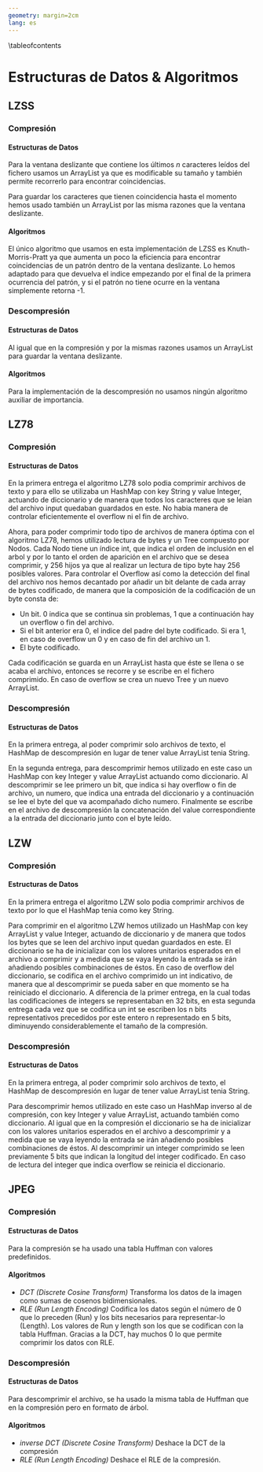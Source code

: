 ```yaml
---
geometry: margin=2cm
lang: es
---
```


\tableofcontents

# Estructuras de Datos & Algoritmos

## LZSS

### Compresión

#### Estructuras de Datos

Para la ventana deslizante que contiene los últimos $n$ caracteres leídos del
fichero usamos un ArrayList ya que es modificable su tamaño y también permite
recorrerlo para encontrar coincidencias.

Para guardar los caracteres que tienen coincidencia hasta el momento hemos
usado también un ArrayList  por las misma razones que la ventana deslizante.

#### Algoritmos

El único algoritmo que usamos en esta implementación de LZSS es
Knuth-Morris-Pratt ya que aumenta un poco la eficiencia para encontrar
coincidencias de un patrón dentro de la ventana deslizante. Lo hemos adaptado
para que devuelva el indice empezando por el final de la primera ocurrencia del
patrón, y si el patrón no tiene ocurre en la ventana simplemente retorna -1.

### Descompresión

#### Estructuras de Datos

Al igual que en la compresión y por la mismas razones usamos un ArrayList para
guardar la ventana deslizante.

#### Algoritmos

Para la implementación de la descompresión no usamos ningún algoritmo auxiliar
de importancia.

## LZ78

### Compresión

#### Estructuras de Datos
En la primera entrega el algoritmo LZ78 solo podia comprimir archivos de texto
y para ello se utilizaba un HashMap con key String y value Integer, actuando de diccionario y 
de manera que todos los caracteres que se leian del archivo input quedaban guardados en este.
No habia manera de controlar eficientemente el overflow ni el fin de archivo.

Ahora, para poder comprimir todo tipo de archivos de manera óptima con el algoritmo
LZ78, hemos utilizado lectura de bytes y un Tree compuesto por Nodos. Cada Nodo
tiene un índice int, que indica el orden de inclusión en el arbol y por lo
tanto el orden de aparición en el archivo que se desea comprimir, y 256 hijos
ya que al realizar un lectura de tipo byte hay 256 posibles valores.  Para
controlar el Overflow así como la detección del final del archivo nos hemos
decantado por añadir un bit delante de cada array de bytes codificado, de
manera que la composición de la codificación de un byte consta de: 
- Un bit. 0 indica que se continua sin problemas, 1 que a continuación hay un
  overflow o fin del archivo.
- Si el bit anterior era 0, el indice del padre del byte codificado. Si era 1,
  en caso de overflow un 0 y en caso de fin del archivo un 1.
- El byte codificado.

Cada codificación se guarda en un ArrayList hasta que éste se llena o se acaba
el archivo, entonces se recorre y se escribe en el fichero comprimido. En caso
de overflow se crea un nuevo Tree y un nuevo ArrayList.
 
### Descompresión

#### Estructuras de Datos
En la primera entrega, al poder comprimir solo archivos de texto, el HashMap de
descompresión en lugar de tener value ArrayList <Byte> tenia String.

En la segunda entrega, para descomprimir hemos utilizado en este caso un HashMap
con key Integer y value ArrayList <Byte> actuando como diccionario. Al descomprimir
se lee primero un bit, que indica si hay overflow o fin de archivo, un numero, que
indica una entrada del diccionario y a continuación se lee el byte del que va
acompañado dicho numero. Finalmente se escribe en el archivo de descompresión
la concatenación del value correspondiente a la entrada del diccionario junto
con el byte leído.

## LZW

### Compresión

#### Estructuras de Datos
En la primera entrega el algoritmo LZW solo podia comprimir archivos de texto
por lo que el HashMap tenia como key String.

Para comprimir en el algoritmo LZW hemos utilizado un HashMap con key
ArrayList<Byte> y value Integer, actuando de diccionario y de manera que todos
los bytes que se leen del archivo input quedan guardados en este. El
diccionario se ha de inicializar con los valores unitarios esperados en el
archivo a comprimir y a medida que se vaya leyendo la entrada se irán añadiendo
posibles combinaciones de éstos. En caso de overflow del diccionario, se codifica
en el archivo comprimido un int indicativo, de manera que al descomprimir se
pueda saber en que momento se ha reiniciado el diccionario. A diferencia de 
la primer entrega, en la cual todas las codificaciones de integers se representaban
en 32 bits, en esta segunda entrega cada vez que se codifica un int se escriben 
los n bits representativos precedidos por este entero n representado en 5 bits,
diminuyendo considerablemente el tamaño de la compresión.

### Descompresión

#### Estructuras de Datos
En la primera entrega, al poder comprimir solo archivos de texto, el HashMap de
descompresión en lugar de tener value ArrayList <Byte> tenia String.

Para descomprimir hemos utilizado en este caso un HashMap inverso al de
compresión, con key Integer y value ArrayList<Byte>, actuando también como
diccionario. Al igual que en la compresión el diccionario se ha de inicializar
con los valores unitarios esperados en el archivo a descomprimir y a medida que
se vaya leyendo la entrada se irán añadiendo posibles combinaciones de éstos.
Al descomprimir un integer comprimido se leen previamente 5 bits que 
indican la longitud del integer codificado.
En caso de lectura del integer que indica overflow se reinicia el diccionario.

## JPEG

### Compresión

#### Estructuras de Datos

Para la compresión se ha usado una tabla Huffman con valores predefinidos.

#### Algoritmos

- *DCT (Discrete Cosine Transform)* Transforma los datos de la imagen como
  sumas de cosenos bidimensionales.
- *RLE (Run Length Encoding)* Codifica los datos según el número de 0 que lo
  preceden (Run) y los bits necesarios para representar-lo (Length). Los
  valores de Run y length son los que se codifican con la tabla Huffman.
  Gracias a la DCT, hay muchos 0 lo que permite comprimir los datos con RLE.

### Descompresión

#### Estructuras de Datos

Para descomprimir el archivo, se ha usado la misma tabla de Huffman que en la
compresión pero en formato de árbol.

#### Algoritmos

- *inverse DCT (Discrete Cosine Transform)* Deshace la DCT de la compresión
- *RLE (Run Length Encoding)* Deshace el RLE de la compresión.
